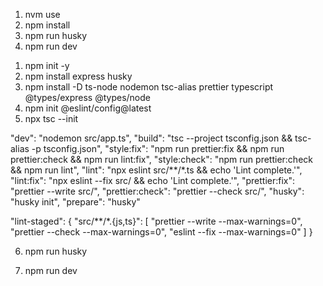 <!-- To start this project -->
1. nvm use
2. npm install
3. npm run husky
4. npm run dev


<!-- To setup a new Node.js project -->
1. npm init -y
2. npm install express husky
3. npm install -D ts-node nodemon tsc-alias prettier typescript @types/express @types/node
4. npm init @eslint/config@latest
5. npx tsc --init

<!-- Add these below lines in scripts section of package.json file  -->
"dev": "nodemon src/app.ts",
"build": "tsc --project tsconfig.json && tsc-alias -p tsconfig.json",
"style:fix": "npm run prettier:fix && npm run prettier:check && npm run lint:fix",
"style:check": "npm run prettier:check && npm run lint",
"lint": "npx eslint src/**/*.ts && echo 'Lint complete.'",
"lint:fix": "npx eslint --fix src/ && echo 'Lint complete.'",
"prettier:fix": "prettier --write src/",
"prettier:check": "prettier --check src/",
"husky": "husky init",
"prepare": "husky"
<!--  -->

<!-- Also add this in package.json file at root level -->
"lint-staged": {
"src/**/*.{js,ts}": [
    "prettier --write --max-warnings=0",
    "prettier --check --max-warnings=0",
    "eslint --fix --max-warnings=0"
]
}
<!--  -->

6. npm run husky

<!-- For development environment run  -->
7. npm run dev
